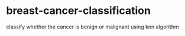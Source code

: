 # breast-cancer-classification
classify whether the cancer is benign or malignant using knn algorithm
